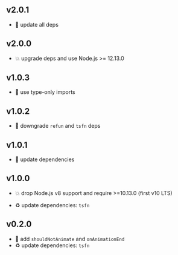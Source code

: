 ## v2.0.1

* 🐞 update all deps

## v2.0.0

* 💥 upgrade deps and use Node.js >= 12.13.0

## v1.0.3

* 🐞 use type-only imports

## v1.0.2

* 🐞 downgrade `refun` and `tsfn` deps

## v1.0.1

* 🐞 update dependencies

## v1.0.0

* 💥 drop Node.js v8 support and require >=10.13.0 (first v10 LTS)

* ♻️ update dependencies: `tsfn`

## v0.2.0

* 🌱 add `shouldNotAnimate` and `onAnimationEnd`
* ♻️ update dependencies: `tsfn`
